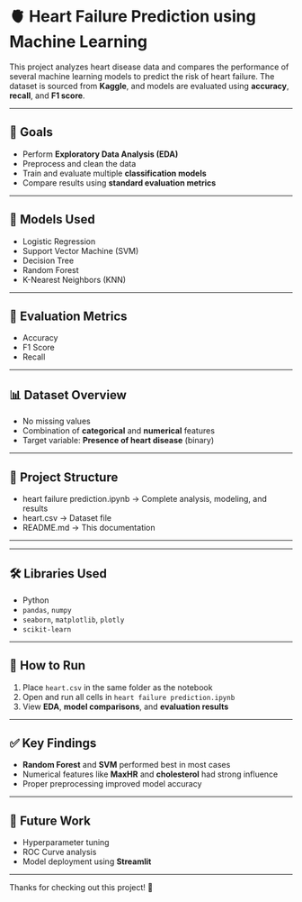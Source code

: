 # 🫀 Heart Failure Prediction using Machine Learning

This project analyzes heart disease data and compares the performance of several machine learning models to predict the risk of heart failure. The dataset is sourced from **Kaggle**, and models are evaluated using **accuracy**, **recall**, and **F1 score**.

---

## 🎯 Goals

- Perform **Exploratory Data Analysis (EDA)**  
- Preprocess and clean the data  
- Train and evaluate multiple **classification models**  
- Compare results using **standard evaluation metrics**  

---

## 🧪 Models Used

- Logistic Regression  
- Support Vector Machine (SVM)  
- Decision Tree  
- Random Forest  
- K-Nearest Neighbors (KNN)  

---

## 📏 Evaluation Metrics

- Accuracy  
- F1 Score  
- Recall  

---

## 📊 Dataset Overview

- No missing values  
- Combination of **categorical** and **numerical** features  
- Target variable: **Presence of heart disease** (binary)  

---

## 📁 Project Structure
- heart failure prediction.ipynb   → Complete analysis, modeling, and results
- heart.csv                        → Dataset file
- README.md                        → This documentation

---

---

## 🛠️ Libraries Used

- Python  
- `pandas`, `numpy`  
- `seaborn`, `matplotlib`, `plotly`  
- `scikit-learn`  

---

## 🚀 How to Run

1. Place `heart.csv` in the same folder as the notebook  
2. Open and run all cells in `heart failure prediction.ipynb`  
3. View **EDA**, **model comparisons**, and **evaluation results**  

---

## ✅ Key Findings

- **Random Forest** and **SVM** performed best in most cases  
- Numerical features like **MaxHR** and **cholesterol** had strong influence  
- Proper preprocessing improved model accuracy  

---

## 🌱 Future Work

- Hyperparameter tuning  
- ROC Curve analysis  
- Model deployment using **Streamlit**  

---

Thanks for checking out this project! 💓
